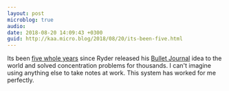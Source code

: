 ```yaml
---
layout: post
microblog: true
audio: 
date: 2018-08-20 14:09:43 +0300
guid: http://kaa.micro.blog/2018/08/20/its-been-five.html
---
```

Its been [five whole years](https://micro.kaa.bz/2013/08/20/163900.html) since Ryder released his [Bullet Journal](http://www.bulletjournal.com) idea to the world and solved concentration problems for thousands. I can't imagine using anything else to take notes at work. This system has worked for me perfectly.
